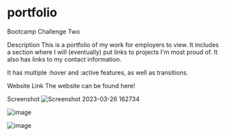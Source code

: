 # portfolio

Bootcamp Challenge Two

Description
This is a portfolio of my work for employers to view. It includes a section where I will (eventually) put links to projects I'm most proud of. It also has links to my contact information.

It has multiple :hover and :active features, as well as transitions.

Website Link
The website can be found here!

Screenshot
![Screenshot 2023-03-26 162734](https://user-images.githubusercontent.com/126922695/227811598-688efb6c-e02f-43d3-affa-fd798730c5bd.png)


![image](https://user-images.githubusercontent.com/126922695/227811701-7e9cb7f9-041f-4046-8e96-c3a2bb8cc158.png)

![image](https://user-images.githubusercontent.com/126922695/227811728-e88c7b9f-68a6-465a-a7cf-be05dc1217f6.png)


